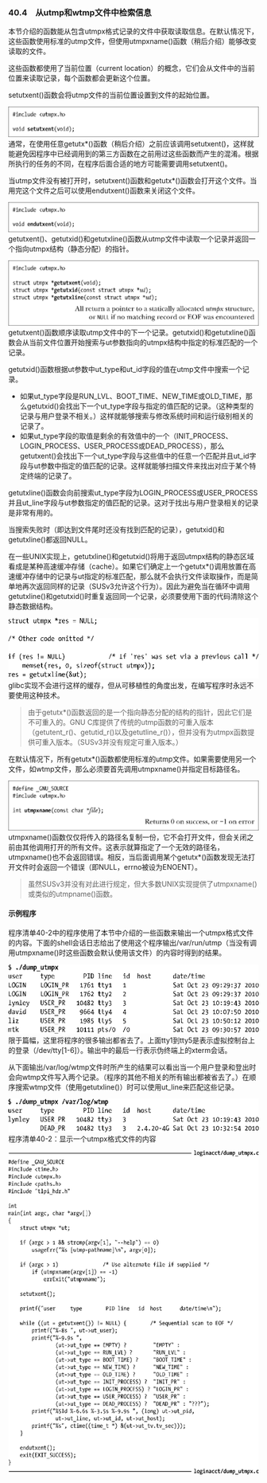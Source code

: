 ### 40.4　从utmp和wtmp文件中检索信息

本节介绍的函数能从包含utmpx格式记录的文件中获取读取信息。在默认情况下，这些函数使用标准的utmp文件，但使用utmpxname()函数（稍后介绍）能够改变读取的文件。

这些函数都使用了当前位置（current location）的概念，它们会从文件中的当前位置来读取记录，每个函数都会更新这个位置。

setutxent()函数会将utmp文件的当前位置设置到文件的起始位置。



![995.png](../images/995.png)
通常，在使用任意getutx*()函数（稍后介绍）之前应该调用setutxent()，这样就能避免因程序中已经调用到的第三方函数在之前用过这些函数而产生的混淆。根据所执行的任务的不同，在程序后面合适的地方可能需要调用setutxent()。

当utmp文件没有被打开时，setutxent()函数和getutx*()函数会打开这个文件。当用完这个文件之后可以使用endutxent()函数来关闭这个文件。



![996.png](../images/996.png)
getutxent()、getutxid()和getutxline()函数从utmp文件中读取一个记录并返回一个指向utmpx结构（静态分配）的指针。



![997.png](../images/997.png)
getutxent()函数顺序读取utmp文件中的下一个记录。getutxid()和getutxline()函数会从当前文件位置开始搜索与ut参数指向的utmpx结构中指定的标准匹配的一个记录。

getutxid()函数根据ut参数中ut_type和ut_id字段的值在utmp文件中搜索一个记录。

+ 如果ut_type字段是RUN_LVL、BOOT_TIME、NEW_TIME或OLD_TIME，那么getutxid()会找出下一个ut_type字段与指定的值匹配的记录。（这种类型的记录与用户登录不相关。）这样就能够搜索与修改系统时间和运行级别相关的记录了。
+ 如果ut_type字段的取值是剩余的有效值中的一个（INIT_PROCESS、LOGIN_PROCESS、USER_PROCESS或DEAD_PROCESS），那么getutxent()会找出下一个ut_type字段与这些值中的任意一个匹配并且ut_id字段与ut参数中指定的值匹配的记录。这样就能够扫描文件来找出对应于某个特定终端的记录了。

getutxline()函数会向前搜索ut_type字段为LOGIN_PROCESS或USER_PROCESS并且ut_line字段与ut参数指定的值匹配的记录。这对于找出与用户登录相关的记录是非常有用的。

当搜索失败时（即达到文件尾时还没有找到匹配的记录），getutxid()和getutxline()都返回NULL。

在一些UNIX实现上，getutxline()和getutxid()将用于返回utmpx结构的静态区域看成是某种高速缓冲存储（cache）。如果它们确定上一个getutx*()调用放置在高速缓冲存储中的记录与ut指定的标准匹配，那么就不会执行文件读取操作，而是简单地再次返回同样的记录（SUSv3允许这个行为）。因此为避免当在循环中调用getutxline()和getutxid()时重复返回同一个记录，必须要使用下面的代码清除这个静态数据结构。



![998.png](../images/998.png)
glibc实现不会进行这样的缓存，但从可移植性的角度出发，在编写程序时永远不要使用这种技术。

> 由于getutx*()函数返回的是一个指向静态分配的结构的指针，因此它们是不可重入的。GNU C库提供了传统的utmp函数的可重入版本（getutent_r()、getutid_r()以及getutline_r()），但并没有为utmpx函数提供可重入版本。（SUSv3并没有规定可重入版本。）

在默认情况下，所有getutx*()函数都使用标准的utmp文件。如果需要使用另一个文件，如wtmp文件，那么必须要首先调用utmpxname()并指定目标路径名。



![999.png](../images/999.png)
utmpxname()函数仅仅将传入的路径名复制一份，它不会打开文件，但会关闭之前由其他调用打开的所有文件。这表示就算指定了一个无效的路径名，utmpxname()也不会返回错误。相反，当后面调用某个getutx*()函数发现无法打开文件时会返回一个错误（即NULL，errno被设为ENOENT）。

> 虽然SUSv3并没有对此进行规定，但大多数UNIX实现提供了utmpxname()或类似的utmpname()函数。

#### 示例程序

程序清单40-2中的程序使用了本节中介绍的一些函数来输出一个utmpx格式文件的内容。下面的shell会话日志给出了使用这个程序输出/var/run/utmp（当没有调用utmpxname()时这些函数会默认使用该文件）的内容时得到的结果。



![1000.png](../images/1000.png)
限于篇幅，这里将程序的很多输出都省去了。上面tty1到tty5是表示虚拟控制台上的登录（/dev/tty[1-6]）。输出中的最后一行表示伪终端上的xterm会话。

从下面输出/var/log/wtmp文件时所产生的结果可以看出当一个用户登录和登出时会向wtmp文件写入两个记录。（程序的其他不相关的所有输出都被省去了。）在顺序搜索wtmp文件（使用getutxline()）时可以使用ut_line来匹配这些记录。



![1001.png](../images/1001.png)
程序清单40-2：显示一个utmpx格式文件的内容



![1002.png](../images/1002.png)
